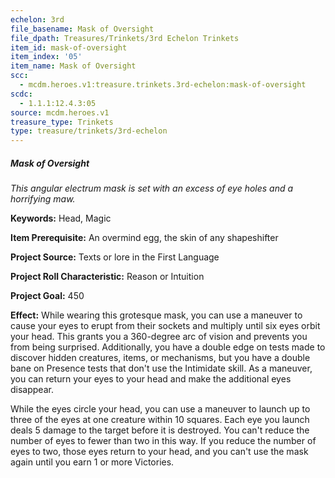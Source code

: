 ```yaml
---
echelon: 3rd
file_basename: Mask of Oversight
file_dpath: Treasures/Trinkets/3rd Echelon Trinkets
item_id: mask-of-oversight
item_index: '05'
item_name: Mask of Oversight
scc:
  - mcdm.heroes.v1:treasure.trinkets.3rd-echelon:mask-of-oversight
scdc:
  - 1.1.1:12.4.3:05
source: mcdm.heroes.v1
treasure_type: Trinkets
type: treasure/trinkets/3rd-echelon
---
```


##### Mask of Oversight

*This angular electrum mask is set with an excess of eye holes and a horrifying maw.*

**Keywords:** Head, Magic

**Item Prerequisite:** An overmind egg, the skin of any shapeshifter

**Project Source:** Texts or lore in the First Language

**Project Roll Characteristic:** Reason or Intuition

**Project Goal:** 450

**Effect:** While wearing this grotesque mask, you can use a maneuver to cause your eyes to erupt from their sockets and multiply until six eyes orbit your head. This grants you a 360-degree arc of vision and prevents you from being surprised. Additionally, you have a double edge on tests made to discover hidden creatures, items, or mechanisms, but you have a double bane on Presence tests that don't use the Intimidate skill. As a maneuver, you can return your eyes to your head and make the additional eyes disappear.

While the eyes circle your head, you can use a maneuver to launch up to three of the eyes at one creature within 10 squares. Each eye you launch deals 5 damage to the target before it is destroyed. You can't reduce the number of eyes to fewer than two in this way. If you reduce the number of eyes to two, those eyes return to your head, and you can't use the mask again until you earn 1 or more Victories.
